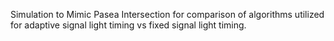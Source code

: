 Simulation to Mimic Pasea Intersection for comparison of algorithms utilized for adaptive signal light timing vs fixed signal light timing.
